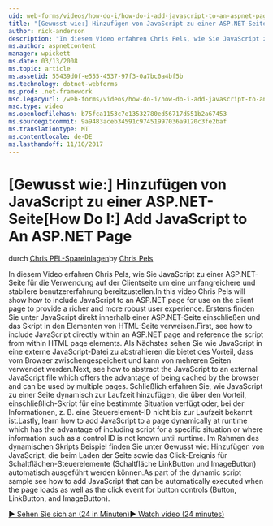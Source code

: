 ```yaml
---
uid: web-forms/videos/how-do-i/how-do-i-add-javascript-to-an-aspnet-page
title: "[Gewusst wie:] Hinzufügen von JavaScript zu einer ASP.NET-Seite | Microsoft Docs"
author: rick-anderson
description: "In diesem Video erfahren Chris Pels, wie Sie JavaScript zu einer ASP.NET-Seite für die Verwendung auf die Clientseite, um eine umfangreichere und stabilere benutzererfahrung..."
ms.author: aspnetcontent
manager: wpickett
ms.date: 03/13/2008
ms.topic: article
ms.assetid: 55439d0f-e555-4537-97f3-0a7bc0a4bf5b
ms.technology: dotnet-webforms
ms.prod: .net-framework
msc.legacyurl: /web-forms/videos/how-do-i/how-do-i-add-javascript-to-an-aspnet-page
msc.type: video
ms.openlocfilehash: b75fca1153c7e13532780ed56717d551b2a67453
ms.sourcegitcommit: 9a9483aceb34591c97451997036a9120c3fe2baf
ms.translationtype: MT
ms.contentlocale: de-DE
ms.lasthandoff: 11/10/2017
---
```

<a name="how-do-i-add-javascript-to-an-aspnet-page"></a><span data-ttu-id="f70e2-103">[Gewusst wie:] Hinzufügen von JavaScript zu einer ASP.NET-Seite</span><span class="sxs-lookup"><span data-stu-id="f70e2-103">[How Do I:] Add JavaScript to An ASP.NET Page</span></span>
====================
<span data-ttu-id="f70e2-104">durch [Chris PEL-Spareinlagen](https://twitter.com/chrispels)</span><span class="sxs-lookup"><span data-stu-id="f70e2-104">by [Chris Pels](https://twitter.com/chrispels)</span></span>

<span data-ttu-id="f70e2-105">In diesem Video erfahren Chris Pels, wie Sie JavaScript zu einer ASP.NET-Seite für die Verwendung auf der Clientseite um eine umfangreichere und stabilere benutzererfahrung bereitzustellen.</span><span class="sxs-lookup"><span data-stu-id="f70e2-105">In this video Chris Pels will show how to include JavaScript to an ASP.NET page for use on the client page to provide a richer and more robust user experience.</span></span> <span data-ttu-id="f70e2-106">Erstens finden Sie unter JavaScript direkt innerhalb einer ASP.NET-Seite einschließen und das Skript in den Elementen von HTML-Seite verweisen.</span><span class="sxs-lookup"><span data-stu-id="f70e2-106">First, see how to include JavaScript directly within an ASP.NET page and reference the script from within HTML page elements.</span></span> <span data-ttu-id="f70e2-107">Als Nächstes sehen Sie wie JavaScript in eine externe JavaScript-Datei zu abstrahieren die bietet des Vorteil, dass vom Browser zwischengespeichert und kann von mehreren Seiten verwendet werden.</span><span class="sxs-lookup"><span data-stu-id="f70e2-107">Next, see how to abstract the JavaScript to an external JavaScript file which offers the advantage of being cached by the browser and can be used by multiple pages.</span></span> <span data-ttu-id="f70e2-108">Schließlich erfahren Sie, wie JavaScript zu einer Seite dynamisch zur Laufzeit hinzufügen, die über den Vorteil, einschließlich-Skript für eine bestimmte Situation verfügt oder, bei der Informationen, z. B. eine Steuerelement-ID nicht bis zur Laufzeit bekannt ist.</span><span class="sxs-lookup"><span data-stu-id="f70e2-108">Lastly, learn how to add JavaScript to a page dynamically at runtime which has the advantage of including script for a specific situation or where information such as a control ID is not known until runtime.</span></span> <span data-ttu-id="f70e2-109">Im Rahmen des dynamischen Skripts Beispiel finden Sie unter Gewusst wie: Hinzufügen von JavaScript, die beim Laden der Seite sowie das Click-Ereignis für Schaltflächen-Steuerelemente (Schaltfläche LinkButton und ImageButton) automatisch ausgeführt werden können.</span><span class="sxs-lookup"><span data-stu-id="f70e2-109">As part of the dynamic script sample see how to add JavaScript that can be automatically executed when the page loads as well as the click event for button controls (Button, LinkButton, and ImageButton).</span></span>

[<span data-ttu-id="f70e2-110">&#9654; Sehen Sie sich an (24 in Minuten)</span><span class="sxs-lookup"><span data-stu-id="f70e2-110">&#9654; Watch video (24 minutes)</span></span>](https://channel9.msdn.com/Blogs/ASP-NET-Site-Videos/how-do-i-add-javascript-to-an-aspnet-page)
